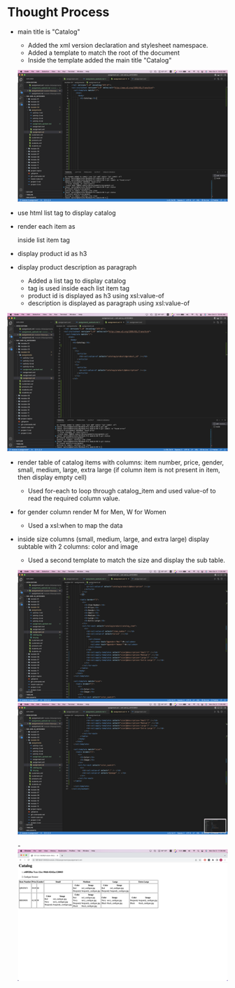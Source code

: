 # Thought Process   

- main title is "Catalog"   

  - Added the xml version declaration and stylesheet namespace.
  - Added a template to match the root of the document
  - Inside the template added the main title "Catalog"

  ![Catalog](./catalog.png)   

- use html list tag to display catalog   
- render each item as <article> inside list item tag    
- display product id as h3   
- display product description as paragraph      

  - Added a list tag to display catalog
  - <article> tag is used inside each list item tag
  - product id is displayed as h3 using xsl:value-of
  - description is displayed as paragraph using xsl:value-of

 ![List](./list.png)   

- render table of catalog items with columns: item number, price, gender, small, medium, large, extra large (if column item is not present in item, then display empty cell)    
  - Used for-each to loop through catalog_item and used value-of to read the required column value.
- for gender column render M for Men, W for Women   
  - Used a xsl:when to map the data
- inside size columns (small, medium, large, and extra large) display subtable with 2 columns: color and image   
  - Used a second template to match the size and display the sub table.

  ![Table1](./table1.png)
  ![Table2](./table2.png)

  -![Final Result](./result.png)